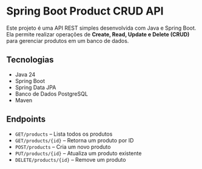 # Spring Boot Product CRUD API

Este projeto é uma API REST simples desenvolvida com Java e Spring Boot. Ela permite realizar operações de **Create, Read, Update e Delete (CRUD)** para gerenciar produtos em um banco de dados.

## Tecnologias
- Java 24
- Spring Boot
- Spring Data JPA
- Banco de Dados PostgreSQL
- Maven

## Endpoints
- `GET/products` – Lista todos os produtos
- `GET/products/{id}` – Retorna um produto por ID
- `POST/products` – Cria um novo produto
- `PUT/products/{id}` – Atualiza um produto existente
- `DELETE/products/{id}` – Remove um produto
